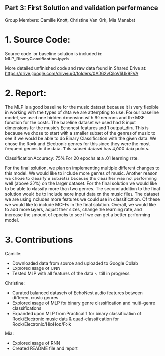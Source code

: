 ## Part 3: First Solution and validation performance ##
Group Members: Camille Knott, Christine Van Kirk, Mia Manabat

# 1. Source Code: 

Source code for baseline solution is included in: MLP_BinaryClassification.ipynb

More detailed unfinished code and raw data found in Shared Drive at: https://drive.google.com/drive/u/0/folders/0AD62yCjloVIiUk9PVA 
	

# 2. Report:
	
The MLP is a good baseline for the music dataset because it is very flexible in working with the types of data we are attempting to use. For our baseline model, we used one hidden dimension with 90 neurons and the MSE function for the costs. The baseline dataset we used had 8 input dimensions for the music’s Echonest features and 1 output_dim. This is because we chose to start with a smaller subset of the genres of music to see if we would be able to do Binary Classification with the given data. We chose the Rock and Electronic genres for this since they were the most frequent genres in the data. This subset dataset has 4,000 data points. 

Classification Accuracy: 75% 
For 20 epochs at a .01 learning rate. 

For the final solution, we plan on implementing multiple different changes to this model. We would like to include more genres of music. Another reason we chose to classify a subset is because the classifier was not performing well (above 30%) on the larger dataset. For the final solution we would like to be able to classify more than two genres. 
The second addition to the final solution would be to include more input data on the music files. The dataset we are using includes more features we could use in classification. Of these we would like to include MCFFs in the final solution. 
Overall, we would like to add more layers, adjust their sizes, change the learning rate, and increase the amount of epochs to see if we can get a better performing model. 

# 3. Contributions

Camille:
* Downloaded data from source and uploaded to Google Collab
* Explored usage of CNN
* Tested MLP with all features of the data ~ still in progress		

Christine:
* Curated balanced datasets of EchoNest audio features between different music genres
* Explored usage of MLP for binary genre classification and multi-genre classifications
* Expanded upon MLP from Practical 1 for binary classification of Rock/Electronic music data & quad-classification for Rock/Electronic/HipHop/Folk

Mia:
* Explored usage of RNN
* Created README file and report 

		
	



